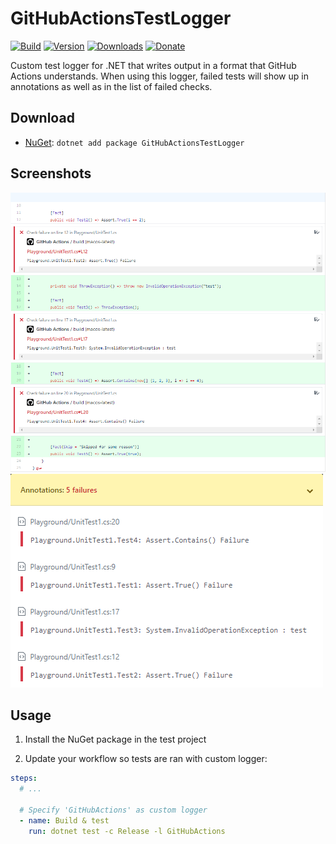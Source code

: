 # GitHubActionsTestLogger

[![Build](https://github.com/Tyrrrz/GitHubActionsTestLogger/workflows/CI/badge.svg?branch=master)](https://github.com/Tyrrrz/GitHubActionsTestLogger/actions)
[![Version](https://img.shields.io/nuget/v/GitHubActionsTestLogger.svg)](https://nuget.org/packages/GitHubActionsTestLogger)
[![Downloads](https://img.shields.io/nuget/dt/GitHubActionsTestLogger.svg)](https://nuget.org/packages/GitHubActionsTestLogger)
[![Donate](https://img.shields.io/badge/donate-$$$-purple.svg)](https://tyrrrz.me/donate)

Custom test logger for .NET that writes output in a format that GitHub Actions understands. When using this logger, failed tests will show up in annotations as well as in the list of failed checks.

## Download

- [NuGet](https://nuget.org/packages/GitHubActionsTestLogger): `dotnet add package GitHubActionsTestLogger`

## Screenshots

![diff](./.screenshots/diff.png)
![annotations](./.screenshots/annotations.png)

## Usage

1. Install the NuGet package in the test project

2. Update your workflow so tests are ran with custom logger:

```yaml
steps:
  # ...

  # Specify 'GitHubActions' as custom logger
  - name: Build & test
    run: dotnet test -c Release -l GitHubActions
```
